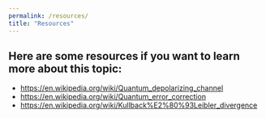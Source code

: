 ```yaml
---
permalink: /resources/
title: "Resources"
---
```


Here are some resources if you want to learn more about this topic:
- 
- https://en.wikipedia.org/wiki/Quantum_depolarizing_channel
- https://en.wikipedia.org/wiki/Quantum_error_correction
- https://en.wikipedia.org/wiki/Kullback%E2%80%93Leibler_divergence
